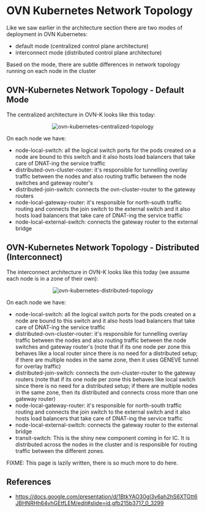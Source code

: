 # OVN Kubernetes Network Topology

Like we saw earlier in the architecture section there are
two modes of deployment in OVN Kubernetes:

* default mode (centralized control plane architecture)
* interconnect mode (distributed control plane architecture)

Based on the mode, there are subtle differences in network
topology running on each node in the cluster

## OVN-Kubernetes Network Topology - Default Mode

The centralized architecture in OVN-K looks like this today:

<p align="center">
  <img src=../images/centralized-network-topology.png alt="ovn-kubernetes-centralized-topology"/>
</p>

On each node we have:

* node-local-switch: all the logical switch ports for the pods
created on a node are bound to this switch and it also hosts
load balancers that take care of DNAT-ing the service traffic
* distributed-ovn-cluster-router: it's responsible for tunnelling
overlay traffic between the nodes and also routing traffic
between the node switches and gateway router's
* distributed-join-switch: connects the ovn-cluster-router to
the gateway routers
* node-local-gateway-router: it's responsible for north-south
traffic routing and connects the join switch to the external
switch and it also hosts load balancers that take care of DNAT-ing
the service traffic
* node-local-external-switch: connects the gateway router to the
external bridge

## OVN-Kubernetes Network Topology - Distributed (Interconnect)

The interconnect architecture in OVN-K looks like this today
(we assume each node is in a zone of their own):

<p align="center">
  <img src=../images/distributed-network-topology.png alt="ovn-kubernetes-distributed-topology"/>
</p>

On each node we have:

* node-local-switch: all the logical switch ports for the pods
created on a node are bound to this switch and it also hosts
load balancers that take care of DNAT-ing the service traffic
* distributed-ovn-cluster-router: it's responsible for tunnelling
overlay traffic between the nodes and also routing traffic between
the node switches and gateway router's (note that if its one node
per zone this behaves like a local router since there is no need
for a distributed setup; if there are multiple nodes in the same
zone, then it uses GENEVE tunnel for overlay traffic)
* distributed-join-switch: connects the ovn-cluster-router to the
gateway routers (note that if its one node per zone this behaves
like local switch since there is no need for a distributed setup;
if there are multiple nodes in the same zone, then its distributed
and connects cross more than one gateway router)
* node-local-gateway-router: it's responsible for north-south
traffic routing and connects the join switch to the external
switch and it also hosts load balancers that take care of DNAT-ing
the service traffic
* node-local-external-switch: connects the gateway router to the
external bridge
* transit-switch: This is the shiny new component coming in for IC.
It is distributed across the nodes in the cluster and is responsible
for routing traffic between the different zones.

FIXME: This page is lazily written, there is so much more to do here.

## References

* https://docs.google.com/presentation/d/1BtkYAO30gI3v6ah2hS6XTGtt6JBHNRHh64vhGEtfLEM/edit#slide=id.gfb215b3717_0_3299
